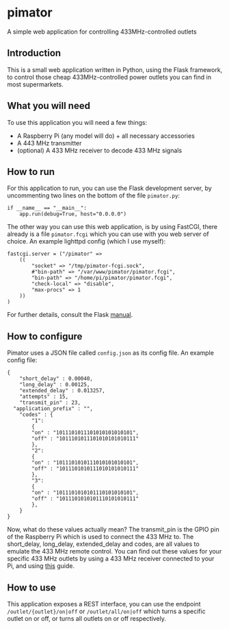 # pimator
A simple web application for controlling 433MHz-controlled outlets

## Introduction
This is a small web application written in Python, using the Flask framework, to control those cheap 433MHz-controlled power outlets you can find in most supermarkets.

## What you will need
To use this application you will need a few things:
* A Raspberry Pi (any model will do) + all necessary accessories
* A 443 MHz transmitter
* (optional) A 433 MHz receiver to decode 433 MHz signals

## How to run
For this application to run, you can use the Flask development server, by uncommenting two lines on the bottom of the file ```pimator.py```:
```
if __name__ == "__main__":
    app.run(debug=True, host="0.0.0.0")
```

The other way you can use this web application, is by using FastCGI, there already is a file ```pimator.fcgi``` which you can use with you web server of choice. An example lighttpd config (which I use myself):
```
fastcgi.server = ("/pimator" =>
    ((
        "socket" => "/tmp/pimator-fcgi.sock",
        #"bin-path" => "/var/www/pimator/pimator.fcgi",
        "bin-path" => "/home/pi/pimator/pimator.fcgi",
        "check-local" => "disable",
        "max-procs" => 1
    ))
)
```
For further details, consult the Flask [manual](http://flask.pocoo.org/docs/0.12/deploying/fastcgi/).

## How to configure
Pimator uses a JSON file called ```config.json``` as its config file. An example config file:
```
{
	"short_delay" : 0.00040,
	"long_delay" : 0.00125,
	"extended_delay" : 0.013257,
	"attempts" : 15,
	"transmit_pin" : 23,
  "application_prefix" : "",
	"codes" : {
	    "1":
	    {
		"on" : "1011101011101010101010101",
		"off" : "1011101011101010101010111"
	    },
	    "2":
	    {
		"on" : "1011101010111010101010101",
		"off" : "1011101010111010101010111"
	    },
	    "3":
	    {
		"on" : "1011101010101110101010101",
		"off" : "1011101010101110101010111"
	    },
	}
}
```

Now, what do these values actually mean? The transmit_pin is the GPIO pin of the Raspberry Pi which is used to connect the 433 MHz to. The short_delay, long_delay, extended_delay and codes, are all values to emulate the 433 MHz remote control. You can find out these values for your specific 433 MHz outlets by using a 433 MHz receiver connected to your Pi, and using [this](https://www.instructables.com/id/Super-Simple-Raspberry-Pi-433MHz-Home-Automation/) guide.

## How to use
This application exposes a REST interface, you can use the endpoint ```/outlet/{outlet}/on|off``` or ```/outlet/all/on|off``` which turns a specific outlet on or off, or turns all outlets on or off respectively.
